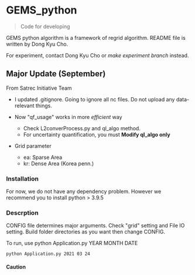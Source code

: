 # GEMS_python

> Code for developing 

GEMS python algorithm is a framework of regrid algorithm. 
README file is written by Dong Kyu Cho. 

For experiment, contact Dong Kyu Cho or *make experiment branch* instead. 

## Major Update (September)

From Satrec Initiative Team

- I updated .gitignore. Going to ignore all nc files. Do not upload any data-relevant things. 
- Now "qf_usage" works in more *efficient* way

  - Check L2converProcess.py and ql_algo method. 
  - For uncertainty quantification, you must **Modify ql_algo only**

- Grid parameter 
  
  - ea: Sparse Area 
  - kr: Dense Area (Korea penn.)

### Installation 

For now, we do not have any dependency problem. 
However we recommend you to install python > 3.9.5 

### Descrption 

CONFIG file determines major arguments. Check "grid" setting and File IO setting. Build folder directories as you want then change CONFIG. 

To run, use python Application.py YEAR MONTH DATE

```
python Application.py 2021 03 24
```
     



#### Caution 


